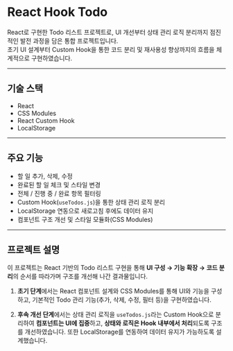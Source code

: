 # React Hook Todo

React로 구현한 Todo 리스트 프로젝트로, UI 개선부터 상태 관리 로직 분리까지 점진적인 발전 과정을 담은 통합 프로젝트입니다.  
초기 UI 설계부터 Custom Hook을 통한 코드 분리 및 재사용성 향상까지의 흐름을 체계적으로 구현하였습니다.

---

## 기술 스택
- React
- CSS Modules
- React Custom Hook
- LocalStorage

---

## 주요 기능
- 할 일 추가, 삭제, 수정
- 완료된 할 일 체크 및 스타일 변경
- 전체 / 진행 중 / 완료 항목 필터링
- Custom Hook(`useTodos.js`)을 통한 상태 관리 로직 분리
- LocalStorage 연동으로 새로고침 후에도 데이터 유지
- 컴포넌트 구조 개선 및 스타일 모듈화(CSS Modules)

---

## 프로젝트 설명

이 프로젝트는 React 기반의 Todo 리스트 구현을 통해 **UI 구성 → 기능 확장 → 코드 분리**의 순서를 따라가며 구조를 개선해 나간 결과물입니다.

1. **초기 단계**에서는 React 컴포넌트 설계와 CSS Modules를 통해 UI와 기능을 구성하고, 기본적인 Todo 관리 기능(추가, 삭제, 수정, 필터 등)을 구현하였습니다.

2. **후속 개선 단계**에서는 상태 관리 로직을 `useTodos.js`라는 Custom Hook으로 분리하여 **컴포넌트는 UI에 집중**하고, **상태와 로직은 Hook 내부에서 처리**되도록 구조를 개선하였습니다. 또한 LocalStorage를 연동하여 데이터 유지가 가능하도록 설계했습니다.

